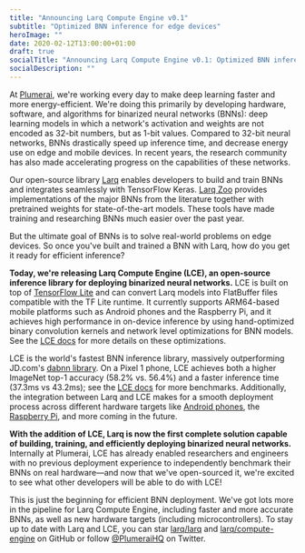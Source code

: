 ```yaml
---
title: "Announcing Larq Compute Engine v0.1"
subtitle: "Optimized BNN inference for edge devices"
heroImage: ""
date: 2020-02-12T13:00:00+01:00
draft: true
socialTitle: "Announcing Larq Compute Engine v0.1: Optimized BNN inference for edge devices"
socialDescription: ""
---
```


At [Plumerai](https://plumerai.com), we're working every day to make deep learning faster and more energy-efficient.
We're doing this primarily by developing hardware, software, and algorithms for binarized neural networks (BNNs): deep learning models in which a network's activation and weights are not encoded as 32-bit numbers, but as 1-bit values.
Compared to 32-bit neural networks, BNNs drastically speed up inference time, and decrease energy use on edge and mobile devices.
In recent years, the research community has also made accelerating progress on the capabilities of these networks.

Our open-source library [Larq](https://larq.dev) enables developers to build and train BNNs and integrates seamlessly with TensorFlow Keras.
[Larq Zoo](https://github.com/larq/zoo) provides implementations of the major BNNs from the literature together with pretrained weights for state-of-the-art models.
These tools have made training and researching BNNs much easier over the past year.

But the ultimate goal of BNNs is to solve real-world problems on edge devices.
So once you've built and trained a BNN with Larq, how do you get it ready for efficient inference?

**Today, we're releasing Larq Compute Engine (LCE), an open-source inference library for deploying binarized neural networks.**
LCE is built on top of [TensorFlow Lite](https://www.tensorflow.org/lite/) and can convert Larq models into FlatBuffer files compatible with the TF Lite runtime.
It currently supports ARM64-based mobile platforms such as Android phones and the Raspberry Pi, and it achieves high performance in on-device inference by using hand-optimized binary convolution kernels and network level optimizations for BNN models.
See the [LCE docs](TODO) for more details on these optimizations.

LCE is the world's fastest BNN inference library, massively outperforming JD.com's [dabnn library](https://github.com/JDAI-CV/dabnn).
On a Pixel 1 phone, LCE achieves both a higher ImageNet top-1 accuracy (58.2% vs.
56.4%) and a faster inference time (37.3ms vs 43.2ms); see the [LCE docs](TODO) for more benchmarks.
Additionally, the integration between Larq and LCE makes for a smooth deployment process across different hardware targets like [Android phones](TODO), the [Raspberry Pi](TODO), and more coming in the future.

**With the addition of LCE, Larq is now the first complete solution capable of building, training, and efficiently deploying binarized neural networks.**
Internally at Plumerai, LCE has already enabled researchers and engineers with no previous deployment experience to independently benchmark their BNNs on real hardware—and now that we've open-sourced it, we're excited to see what other developers will be able to do with LCE!

This is just the beginning for efficient BNN deployment.
We've got lots more in the pipeline for Larq Compute Engine, including faster and more accurate BNNs, as well as new hardware targets (including microcontrollers).
To stay up to date with Larq and LCE, you can star [larq/larq](https://github.com/larq/larq) and [larq/compute-engine](https://github.com/larq/compute-engine) on GitHub or follow [@PlumeraiHQ](https://twitter.com/plumeraihq) on Twitter.
